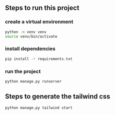 ## Steps to run this project

### create a virtual environment

```bash
python -m venv venv
source venv/bin/activate
```

### install dependencies

```bash
pip install -r requirements.txt
```

### run the project

```bash
python manage.py runserver
```


## Steps to generate the tailwind css

```bash
python manage.py tailwind start
```
